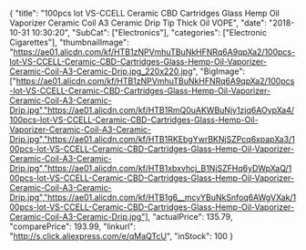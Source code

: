 {
	"title": "100pcs lot VS-CCELL Ceramic CBD Cartridges Glass Hemp Oil Vaporizer Ceramic Coil A3 Ceramic Drip Tip Thick Oil VOPE",
	"date": "2018-10-31 10:30:20",
	"SubCat": ["Electronics"],
	"categories": ["Electronic Cigarettes"],
	"thumbnailImage": "https://ae01.alicdn.com/kf/HTB1zNPVmhuTBuNkHFNRq6A9qpXa2/100pcs-lot-VS-CCELL-Ceramic-CBD-Cartridges-Glass-Hemp-Oil-Vaporizer-Ceramic-Coil-A3-Ceramic-Drip.jpg_220x220.jpg",
	"BigImage": ["https://ae01.alicdn.com/kf/HTB1zNPVmhuTBuNkHFNRq6A9qpXa2/100pcs-lot-VS-CCELL-Ceramic-CBD-Cartridges-Glass-Hemp-Oil-Vaporizer-Ceramic-Coil-A3-Ceramic-Drip.jpg","https://ae01.alicdn.com/kf/HTB1RmQ0uAKWBuNjy1zjq6AOypXa4/100pcs-lot-VS-CCELL-Ceramic-CBD-Cartridges-Glass-Hemp-Oil-Vaporizer-Ceramic-Coil-A3-Ceramic-Drip.jpg","https://ae01.alicdn.com/kf/HTB1RKEbgYwrBKNjSZPcq6xpapXa3/100pcs-lot-VS-CCELL-Ceramic-CBD-Cartridges-Glass-Hemp-Oil-Vaporizer-Ceramic-Coil-A3-Ceramic-Drip.jpg","https://ae01.alicdn.com/kf/HTB1xbxvhcj_B1NjSZFHq6yDWpXaQ/100pcs-lot-VS-CCELL-Ceramic-CBD-Cartridges-Glass-Hemp-Oil-Vaporizer-Ceramic-Coil-A3-Ceramic-Drip.jpg","https://ae01.alicdn.com/kf/HTB1g6__mcyYBuNkSnfoq6AWgVXak/100pcs-lot-VS-CCELL-Ceramic-CBD-Cartridges-Glass-Hemp-Oil-Vaporizer-Ceramic-Coil-A3-Ceramic-Drip.jpg"],
	"actualPrice": 135.79,
	"comparePrice": 193.99,
	"linkurl": "http://s.click.aliexpress.com/e/qMaQTcU",
	"inStock": 100
}
